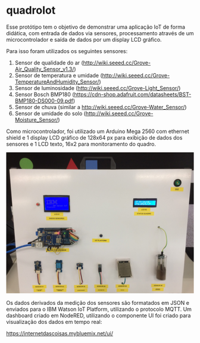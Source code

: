 # quadroIot

Esse protótipo tem o objetivo de demonstrar uma aplicação IoT de forma didática, com entrada de dados via sensores, processamento através de um microcontrolador e saída de dados por um display LCD gráfico.

Para isso foram utilizados os seguintes sensores:
1. Sensor de qualidade do ar (http://wiki.seeed.cc/Grove-Air_Quality_Sensor_v1.3/)
2. Sensor de temperatura e umidade (http://wiki.seeed.cc/Grove-TemperatureAndHumidity_Sensor/)
3. Sensor de luminosidade (http://wiki.seeed.cc/Grove-Light_Sensor/)
4. Sensor Bosch BMP180 (https://cdn-shop.adafruit.com/datasheets/BST-BMP180-DS000-09.pdf)
5. Sensor de chuva (similar a http://wiki.seeed.cc/Grove-Water_Sensor/)
6. Sensor de umidade do solo (http://wiki.seeed.cc/Grove-Moisture_Sensor/)

Como microcontrolador, foi utilizado um Arduino Mega 2560 com ethernet shield e 1 display LCD gráfico de 128x64 px para exibição de dados dos sensores e 1 LCD texto, 16x2 para monitoramento do quadro.

![alt text](https://github.com/cesariojr/quadroIot/blob/master/IMG_2211.JPG)

Os dados derivados da medição dos sensores são formatados em JSON e enviados para o IBM Watson IoT Platform, utilizando o protocolo MQTT. Um dashboard criado em NodeRED, utilizando o componente UI foi criado para visualização dos dados em tempo real:

https://internetdascoisas.mybluemix.net/ui/
